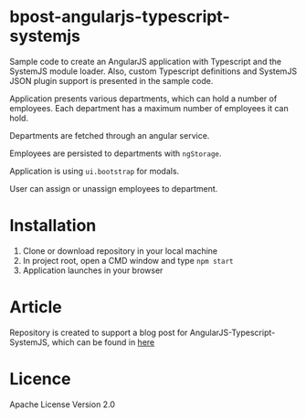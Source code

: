 # bpost-angularjs-typescript-systemjs
Sample code to create an AngularJS application with Typescript and the SystemJS module loader.
Also, custom Typescript definitions and SystemJS JSON plugin support is presented in the sample code.

Application presents various departments, which can hold a number of employees. Each department has a maximum number of employees it can hold.

Departments are fetched through an angular service.

Employees are persisted to departments with `ngStorage`.

Application is using `ui.bootstrap` for modals. 

User can assign or unassign employees to department.

# Installation
1. Clone or download repository in your local machine
2. In project root, open a CMD window and type `npm start`
3. Application launches in your browser

# Article
Repository is created to support a blog post for AngularJS-Typescript-SystemJS, which can be found in [here]()

# Licence
Apache License Version 2.0